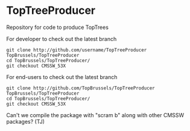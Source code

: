 TopTreeProducer
===============

Repository for code to produce TopTrees

For developer to check out the latest branch

~~~
git clone http://github.com/username/TopTreeProducer TopBrussels/TopTreeProducer
cd TopBrussels/TopTreeProducer/
git checkout CMSSW_53X
~~~

For end-users to check out the latest branch

~~~
git clone http://github.com/TopBrussels/TopTreeProducer TopBrussels/TopTreeProducer
cd TopBrussels/TopTreeProducer/
git checkout CMSSW_53X
~~~

Can't we compile the package with "scram b" along with other CMSSW packages? (TJ)
